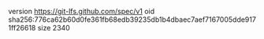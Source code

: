 version https://git-lfs.github.com/spec/v1
oid sha256:776ca62b60d0fe361fb68edb39235db1b4dbaec7aef7167005dde9171ff26618
size 2340
